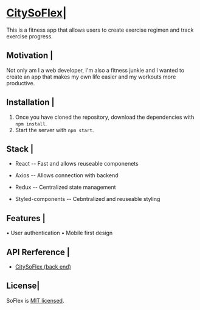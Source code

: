 # [CitySoFlex](https://citysoflex.netlify.app/)|

This is a fitness app that allows users to create exercise regimen and track exercise progress.

## Motivation |

Not only am I a web developer, I'm also a fitness junkie and I wanted to create an app that makes my own life easier and my workouts more productive.

## Installation |

1. Once you have cloned the repository, download the dependencies with `npm install`.
2. Start the server with `npm start`.

<!-- ## Build status| -->

<!-- ## Code style| -->

<!-- ## ScreenShot| -->

## Stack |

- React -- Fast and allows reuseable componenets

- Axios -- Allows connection with backend

- Redux -- Centralized state management

- Styled-components -- Cebntralized and reuseable styling

## Features |

• User authentication
• Mobile first design

<!-- ## Code Example| -->

<!-- ## Installation| -->

## API Rerference |

- [CitySoFlex (back end)](https://citysoflex.herokuapp.com)

<!-- ## Test| -->

<!-- ## How to use| -->

## License|

SoFlex is [MIT licensed](./LICENSE).
